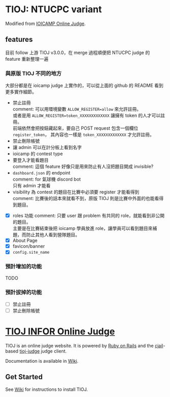 TIOJ: NTUCPC variant
==

Modified from [IOICAMP Online Judge](https://github.com/ioicamp/tioj).

## features

目前 follow 上游 TIOJ v3.0.0，在 merge 過程順便把 NTUCPC judge 的 feature 重新整理一遍

### 與原版 TIOJ 不同的地方
大部分都是在 ioicamp judge 上實作的，可以從上面的 github 的 README 看到更多實作細節。
- 禁止註冊 \
    comment: 可以用環境變數 `ALLOW_REGISTER=allow` 來允許註冊。 \
    或者是用 `ALLOW_REGISTER=token_XXXXXXXXXXXXX` 讓擁有 token 的人才可以註冊。 \
    前端依然會把按鈕藏起來，要自己 POST request 包含一個欄位 `register_token`，
    其內容也一樣是 `token_XXXXXXXXXXXXX` 才允許註冊。
- 禁止刪除帳號
- 讓 admin 可以在計分板上看到名字
- ioicamp 的 contest type
- 要登入才能看題目 \
    comment: 這個 feature 好像只是用來防止有人沒把題目開成 invisible?
- `dashboard.json` 的 endpoint \
    comment: for 氣球機 discord bot \
    只有 admin 才能看
- visibility 為 contest 的題目在比賽中必須要 register 才能看得到 \
    comment: 比賽後的話本來就看不到，原版 TIOJ 則是比賽中外面的也能看得到題目。
- [X] roles 功能
    comment: 只要 user 跟 problem 有共同的 role，就能看到非公開的題目。 \
    主要是在比賽結束後把 ioicamp 學員放進 role，讓學員可以看到題目來補題，而防止其他人看到營隊題目。
- [X] About Page
- [X] favicon/banner
- [X] `config.site_name`

### 預計增加的功能
TODO

### 預計拔掉的功能
- [ ] 禁止註冊
- [ ] 禁止刪除帳號

[TIOJ INFOR Online Judge](http://tioj.ck.tp.edu.tw/)
==

TIOJ is an online judge website. It is powered by [Ruby on Rails](https://rubyonrails.org/) and the [cjail](https://github.com/Leo1003/cjail)-based [tioj-judge](https://github.com/TIOJ-INFOR-Online-Judge/tioj-judge) judge client.

Documentation is available in [Wiki](https://github.com/TIOJ-INFOR-Online-Judge/tioj/wiki).

## Get Started

See [Wiki](https://github.com/TIOJ-INFOR-Online-Judge/tioj/wiki/Get-Started) for instructions to install TIOJ.
